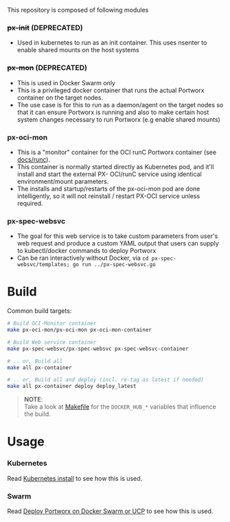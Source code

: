 This repository is composed of following modules

### ~~px-init~~  (DEPRECATED)
* Used in kubernetes to run as an init container. This uses nsenter to enable shared mounts on the host systems

### ~~px-mon~~ (DEPRECATED)
* This is used in Docker Swarm only
* This is a privileged docker container that runs the actual Portworx container on the target nodes.
* The use case is for this to run as a daemon/agent on the target nodes so that it can ensure Portworx is running and also to make certain host system changes necessary to run Portworx (e.g enable shared mounts)

### px-oci-mon
* This is a "monitor" container for the OCI runC Portworx container (see [docs/runc](http://docs.portworx.com/runc)).
* This container is normally started directly as Kubernetes pod, and it'll install and start the external PX- OCI/runC service using identical environment/mount parameters.
* The installs and startup/restarts of the px-oci-mon pod are done intelligently, so it will not reinstall / restart PX-OCI service unless required.

### px-spec-websvc
* The goal for this web service is to take custom parameters from user's web request and produce a custom YAML output that users can supply to kubectl/docker commands to deploy Portworx
* Can be ran interactively without Docker, via `cd px-spec-websvc/templates; go run ../px-spec-websvc.go`

# Build

Common build targets:

```bash
# Build OCI-Monitor container
make px-oci-mon/px-oci-mon px-oci-mon-container

# Build Web service container
make px-spec-websvc/px-spec-websvc px-spec-websvc-container

# .. or, Build all
make all px-container

# .. or, Build all and deploy (incl. re-tag as latest if needed)
make all px-container deploy deploy_latest
```

>**NOTE**:<br/>Take a look at [Makefile](Makefile) for the `DOCKER_HUB_*` variables that influence the build.

# Usage

### Kubernetes

Read [Kubernetes install](https://docs.portworx.com/scheduler/kubernetes/install.html) to see how this is used.

### Swarm

Read [Deploy Portworx on Docker Swarm or UCP](https://docs.portworx.com/scheduler/docker/install-px-docker-service.html) to see how this is used.

